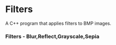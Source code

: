 # Filters
A C++ program that applies filters to BMP images.
### Filters - Blur,Reflect,Grayscale,Sepia

